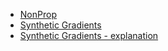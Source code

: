 * [NonProp](http://www-isl.stanford.edu/~widrow/papers/131.no_prop_neural_networks.pdf)
* [Synthetic Gradients](https://arxiv.org/pdf/1703.00522.pdf)
* [Synthetic Gradients - explanation](https://iamtrask.github.io/2017/03/21/synthetic-gradients/)
